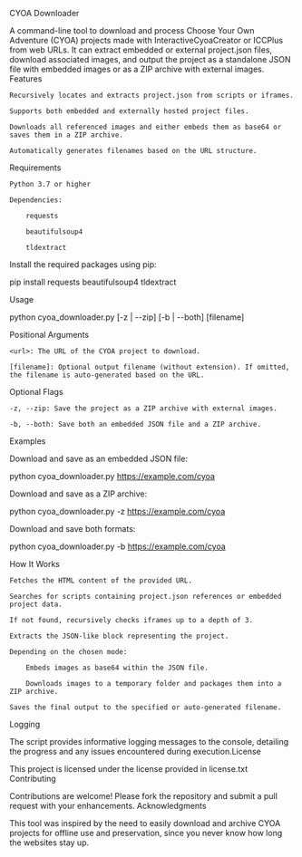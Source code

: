 CYOA Downloader

A command-line tool to download and process Choose Your Own Adventure (CYOA) projects made with InteractiveCyoaCreator or ICCPlus from web URLs. It can extract embedded or external project.json files, download associated images, and output the project as a standalone JSON file with embedded images or as a ZIP archive with external images.​
Features

    Recursively locates and extracts project.json from scripts or iframes. 

    Supports both embedded and externally hosted project files.

    Downloads all referenced images and either embeds them as base64 or saves them in a ZIP archive.

    Automatically generates filenames based on the URL structure.


Requirements

    Python 3.7 or higher

    Dependencies:

        requests

        beautifulsoup4

        tldextract​

Install the required packages using pip:​

pip install requests beautifulsoup4 tldextract

Usage

python cyoa_downloader.py [-z | --zip] [-b | --both] <url> [filename] 

Positional Arguments

    <url>: The URL of the CYOA project to download.

    [filename]: Optional output filename (without extension). If omitted, the filename is auto-generated based on the URL.​

Optional Flags

    -z, --zip: Save the project as a ZIP archive with external images.

    -b, --both: Save both an embedded JSON file and a ZIP archive.​

Examples

Download and save as an embedded JSON file:​

python cyoa_downloader.py https://example.com/cyoa

Download and save as a ZIP archive:​

python cyoa_downloader.py -z https://example.com/cyoa 

Download and save both formats:​

python cyoa_downloader.py -b https://example.com/cyoa 

How It Works

    Fetches the HTML content of the provided URL.

    Searches for scripts containing project.json references or embedded project data.

    If not found, recursively checks iframes up to a depth of 3.

    Extracts the JSON-like block representing the project.

    Depending on the chosen mode:

        Embeds images as base64 within the JSON file.

        Downloads images to a temporary folder and packages them into a ZIP archive.

    Saves the final output to the specified or auto-generated filename.​

Logging

The script provides informative logging messages to the console, detailing the progress and any issues encountered during execution.​
License

This project is licensed under the license provided in license.txt
Contributing

Contributions are welcome! Please fork the repository and submit a pull request with your enhancements.​
Acknowledgments

This tool was inspired by the need to easily download and archive CYOA projects for offline use and preservation, since you never know how long the websites stay up.